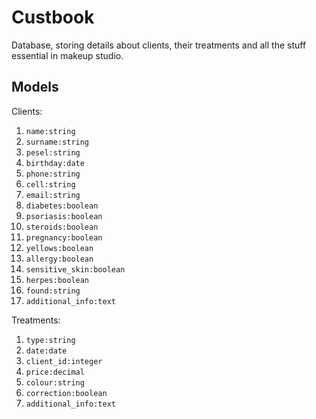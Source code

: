 Custbook
===

Database, storing details about clients, their treatments and all the stuff essential in makeup studio.

## Models

Clients:

1. `name:string`
2. `surname:string`
3. `pesel:string`
4. `birthday:date`
5. `phone:string`
6. `cell:string`
7. `email:string`
8. `diabetes:boolean`
9. `psoriasis:boolean`
10. `steroids:boolean`
11. `pregnancy:boolean`
12. `yellows:boolean`
13. `allergy:boolean`
14. `sensitive_skin:boolean`
15. `herpes:boolean`
16. `found:string`
16. `additional_info:text`

Treatments:

1. `type:string`
2. `date:date`
3. `client_id:integer`
4. `price:decimal`
5. `colour:string`
6. `correction:boolean`
5. `additional_info:text`
